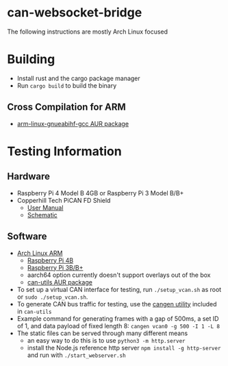 # can-websocket-bridge
The following instructions are mostly Arch Linux focused

# Building
* Install rust and the cargo package manager
* Run `cargo build` to build the binary
## Cross Compilation for ARM
* [arm-linux-gnueabihf-gcc AUR package](https://aur.archlinux.org/packages/arm-linux-gnueabihf-gcc)

# Testing Information
## Hardware
* Raspberry Pi 4 Model B 4GB or Raspberry Pi 3 Model B/B+
* Copperhill Tech PiCAN FD Shield
    * [User Manual](https://copperhilltech.com/content/PICAN_FD_UGB_11.pdf)
    * [Schematic](https://copperhilltech.com/content/pican_fd_rtc_rev_B.pdf)
    
## Software
* [Arch Linux ARM](https://archlinuxarm.org/)
    * [Raspberry Pi 4B](https://archlinuxarm.org/platforms/armv8/broadcom/raspberry-pi-4)
    * [Raspberry Pi 3B/B+](https://archlinuxarm.org/platforms/armv8/broadcom/raspberry-pi-3)
    * aarch64 option currently doesn't support overlays out of the box
    * [can-utils AUR package](https://aur.archlinux.org/packages/can-utils/)
* To set up a virtual CAN interface for testing, run `./setup_vcan.sh` as root or `sudo ./setup_vcan.sh`.
* To generate CAN bus traffic for testing, use the [cangen utility](https://manpages.debian.org/stretch-backports/can-utils/cangen.1.en.html) included in `can-utils`
* Example command for generating frames with a gap of 500ms, a set ID of 1, and data payload of fixed length 8: `cangen vcan0 -g 500 -I 1 -L 8`
* The static files can be served through many different means
  * an easy way to do this is to use `python3 -m http.server`
  * install the Node.js reference http server `npm install -g http-server` and run with `./start_webserver.sh`
